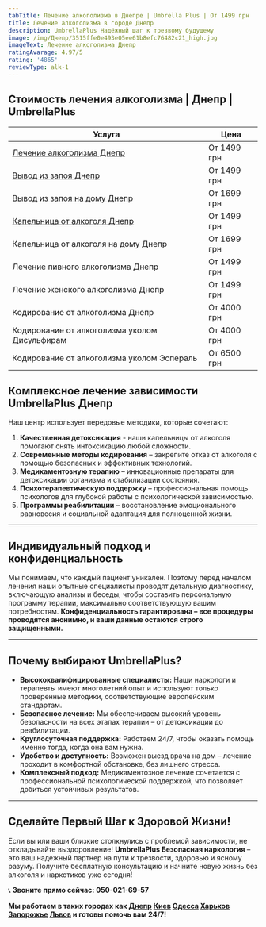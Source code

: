```yaml
---
tabTitle: Лечение алкоголизма в Днепре | Umbrella Plus | От 1499 грн
title: Лечение алкоголизма в городе Днепр
description: UmbrellaPlus Надёжный шаг к трезвому будущему
image: /img/Днепр/3515ffe0e493e05ee61b8efc76482c21_high.jpg
imageText: Лечение алкоголизма Днепр
ratingAvarage: 4.97/5
rating: '4865'
reviewType: alk-1
---
```


## Стоимость лечения алкоголизма | Днепр | UmbrellaPlus

| Услуга                                                        | Цена        |
| ------------------------------------------------------------- | ----------- |
| [Лечение алкоголизма Днепр](lechenie-alkogolizma-dnepr)       | От 1499 грн |
| [Вывод из запоя Днепр](Vivod-iz-zapoia-dnepr)                 | От 1499 грн |
| [Вывод из запоя на дому Днепр](Vivod-iz-zapoia-na-domy-dnepr) | От 1699 грн |
| [Капельница от алкоголя Днепр](Kapelnica_ot_alkogola_dnepr)   | От 1499 грн |
| Капельница от алкоголя на дому Днепр                          | От 1699 грн |
| Лечение пивного алкоголизма Днепр                             | От 1499 грн |
| Лечение женского алкоголизма Днепр                            | От 1499 грн |
| Кодирование от алкоголизма Днепр                              | От 4000 грн |
| Кодирование от алкоголизма уколом Дисульфирам                 | От 4000 грн |
| Кодирование от алкоголизма уколом Эспераль                    | От 6500 грн |

## Комплексное лечение зависимости UmbrellaPlus Днепр

Наш центр использует передовые методики, которые сочетают:

1. **Качественная детоксикация** - наши капельницы от алкоголя помогают снять интоксикацию любой сложности.
2. **Современные методы кодирования** – закрепите отказ от алкоголя с помощью безопасных и эффективных технологий.
3. **Медикаментозную терапию** – инновационные препараты для детоксикации организма и стабилизации состояния.
4. **Психотерапевтическую поддержку** – профессиональная помощь психологов для глубокой работы с психологической зависимостью.
5. **Программы реабилитации** – восстановление эмоционального равновесия и социальной адаптация для полноценной жизни.

***

## Индивидуальный подход и конфиденциальность

Мы понимаем, что каждый пациент уникален. Поэтому перед началом лечения наши опытные специалисты проводят детальную диагностику, включающую анализы и беседы, чтобы составить персональную программу терапии, максимально соответствующую вашим потребностям.
**Конфиденциальность гарантирована – все процедуры проводятся анонимно, и ваши данные остаются строго защищенными.**

***

## Почему выбирают UmbrellaPlus?

* **Высококвалифицированные специалисты:** Наши наркологи и терапевты имеют многолетний опыт и используют только проверенные методики, соответствующие европейским стандартам.
* **Безопасное лечение:** Мы обеспечиваем высокий уровень безопасности на всех этапах терапии – от детоксикации до реабилитации.
* **Круглосуточная поддержка:** Работаем 24/7, чтобы оказать помощь именно тогда, когда она вам нужна.
* **Удобство и доступность:** Возможен выезд врача на дом – лечение проходит в комфортной обстановке, без лишнего стресса.
* **Комплексный подход:** Медикаментозное лечение сочетается с профессиональной психологической поддержкой, что позволяет добиться устойчивых результатов.

***

## Сделайте Первый Шаг к Здоровой Жизни!

Если вы или ваши близкие столкнулись с проблемой зависимости, не откладывайте выздоровление! **UmbrellaPlus Безопасная наркология** – это ваш надежный партнер на пути к трезвости, здоровью и ясному разуму.
Получите бесплатную консультацию и начните новую жизнь без алкоголя и наркотиков уже сегодня!

📞 **Звоните прямо сейчас: 050-021-69-57**

**Мы работаем в таких городах как [Днепр](https://umbrella-plus.com.ua/dnepr/) [Киев](https://umbrella-plus.com.ua/kiev/) [Одесса](https://umbrella-plus.com.ua/lechenie-alc/) [Харьков](https://umbrella-plus.com.ua/kharkiv/) [Запорожье](https://umbrella-plus.com.ua/zaporozie/) [Львов](https://umbrella-plus.com.ua/lviv/) и готовы помочь вам 24/7!**
